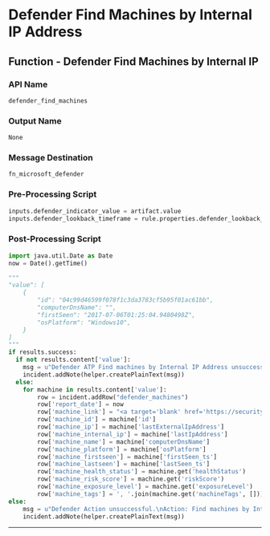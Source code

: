 <!--
    DO NOT MANUALLY EDIT THIS FILE
    THIS FILE IS AUTOMATICALLY GENERATED WITH resilient-circuits codegen
-->

# Defender Find Machines by Internal IP Address

## Function - Defender Find Machines by Internal IP

### API Name
`defender_find_machines`

### Output Name
`None`

### Message Destination
`fn_microsoft_defender`

### Pre-Processing Script
```python
inputs.defender_indicator_value = artifact.value
inputs.defender_lookback_timeframe = rule.properties.defender_lookback_timeframe
```

### Post-Processing Script
```python
import java.util.Date as Date
now = Date().getTime()

"""
"value": [
    {
        "id": "04c99d46599f078f1c3da3783cf5b95f01ac61bb",
        "computerDnsName": "",
        "firstSeen": "2017-07-06T01:25:04.9480498Z",
        "osPlatform": "Windows10",
    }
]
"""
if results.success:
  if not results.content['value']:
    msg = u"Defender ATP Find machines by Internal IP Address unsuccessful.\nNothing found for {}".format(artifact.value)
    incident.addNote(helper.createPlainText(msg))
  else:
    for machine in results.content['value']:
        row = incident.addRow("defender_machines")
        row['report_date'] = now
        row['machine_link'] = "<a target='blank' href='https://security.microsoft.com/machines/{}/overview'>Machine</a>".format(machine['mdatpDeviceId'])
        row['machine_id'] = machine['id']
        row['machine_ip'] = machine['lastExternalIpAddress']
        row['machine_internal_ip'] = machine['lastIpAddress']
        row['machine_name'] = machine['computerDnsName']
        row['machine_platform'] = machine['osPlatform']
        row['machine_firstseen'] = machine['firstSeen_ts']
        row['machine_lastseen'] = machine['lastSeen_ts']
        row['machine_health_status'] = machine.get('healthStatus')
        row['machine_risk_score'] = machine.get('riskScore')
        row['machine_exposure_level'] = machine.get('exposureLevel')
        row['machine_tags'] = ', '.join(machine.get('machineTags', []))
else:
    msg = u"Defender Action unsuccessful.\nAction: Find machines by Internal IP Address\nReason: {}".format(results.reason)
    incident.addNote(helper.createPlainText(msg))
```

---

